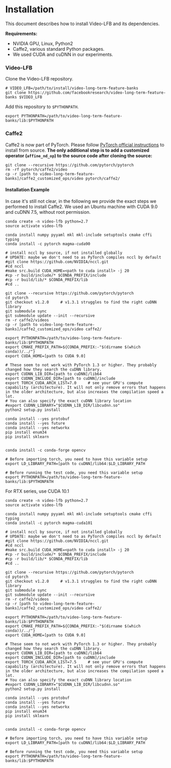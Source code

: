 # Installation

This document describes how to install Video-LFB and its dependencies.

**Requirements:**

- NVIDIA GPU, Linux, Python2
- Caffe2, various standard Python packages.
- We used CUDA and cuDNN in our experiments.

### Video-LFB
Clone the Video-LFB repository.
```
# VIDEO_LFB=/path/to/install/video-long-term-feature-banks
git clone https://github.com/facebookresearch/video-long-term-feature-banks $VIDEO_LFB
```

Add this repository to `$PYTHONPATH`.
```Shell
export PYTHONPATH=/path/to/video-long-term-feature-banks/lib:$PYTHONPATH
```

### Caffe2
Caffe2 is now part of PyTorch.
Please follow [PyTorch official instructions](https://github.com/pytorch/pytorch#from-source) to install from source.
**The only additional step is to add a customized operator (`affine_nd_op`) to the source code after cloning the source:**
```Shell
git clone --recursive https://github.com/pytorch/pytorch
rm -rf pytorch/caffe2/video
cp -r [path to video-long-term-feature-banks]/caffe2_customized_ops/video pytorch/caffe2/
```

#### Installation Example

In case it's still not clear,
in the following we provide the exact steps we performed to install Caffe2.
We used an Ubuntu machine with CUDA 9.0 and cuDNN 7.5,
without root permission.

```Shell
conda create -n video-lfb python=2.7
source activate video-lfb

conda install numpy pyyaml mkl mkl-include setuptools cmake cffi typing
conda install -c pytorch magma-cuda90

# install nccl by source, if not installed globally
# UPDATE: maybe we don't need to as PyTorch compiles nccl by default
#git clone https://github.com/NVIDIA/nccl.git
#cd nccl
#make src.build CUDA_HOME=<path to cuda install> -j 20
#cp -r build/include/* $CONDA_PREFIX/include
#cp -r build/lib/* $CONDA_PREFIX/lib
#cd ..

git clone --recursive https://github.com/pytorch/pytorch
cd pytorch
git checkout v1.2.0		# v1.3.1 struggles to find the right cuDNN library
git submodule sync
git submodule update --init --recursive
rm -r caffe2/videos
cp -r [path to video-long-term-feature-banks]/caffe2_customized_ops/video caffe2/

export PYTHONPATH=/path/to/video-long-term-feature-banks/lib:$PYTHONPATH
export CMAKE_PREFIX_PATH=${CONDA_PREFIX:-"$(dirname $(which conda))/../"}
export CUDA_HOME=[path to CUDA 9.0]

# These seem to not work with PyTorch 1.3 or higher. They probably changed how they search the cuDNN library.
export CUDNN_LIB_DIR=[path to cuDNN]/lib64
export CUDNN_INCLUDE_DIR=[path to cuDNN]/include
export TORCH_CUDA_ARCH_LIST=7.0		# see your GPU's compute capability (architecture). It will not only remove errors that happens in the older architecture, but also increases the compilation speed a lot.
# You can also specify the exact cuDNN library location
#export CUDNN_LIBRARY="$CUDNN_LIB_DIR/libcudnn.so"
python2 setup.py install

conda install --yes protobuf
conda install --yes future
conda install --yes networkx
pip install enum34
pip install sklearn


conda install -c conda-forge opencv

# Before importing torch, you need to have this variable setup
export LD_LIBRARY_PATH=[path to cuDNN]/lib64:$LD_LIBRARY_PATH

# Before running the test code, you need this variable setup
export PYTHONPATH=/path/to/video-long-term-feature-banks/lib:$PYTHONPATH
```

For RTX series, use CUDA 10.1


```Shell
conda create -n video-lfb python=2.7
source activate video-lfb

conda install numpy pyyaml mkl mkl-include setuptools cmake cffi typing
conda install -c pytorch magma-cuda101

# install nccl by source, if not installed globally
# UPDATE: maybe we don't need to as PyTorch compiles nccl by default
#git clone https://github.com/NVIDIA/nccl.git
#cd nccl
#make src.build CUDA_HOME=<path to cuda install> -j 20
#cp -r build/include/* $CONDA_PREFIX/include
#cp -r build/lib/* $CONDA_PREFIX/lib
#cd ..

git clone --recursive https://github.com/pytorch/pytorch
cd pytorch
git checkout v1.2.0		# v1.3.1 struggles to find the right cuDNN library
git submodule sync
git submodule update --init --recursive
rm -r caffe2/videos
cp -r [path to video-long-term-feature-banks]/caffe2_customized_ops/video caffe2/

export PYTHONPATH=/path/to/video-long-term-feature-banks/lib:$PYTHONPATH
export CMAKE_PREFIX_PATH=${CONDA_PREFIX:-"$(dirname $(which conda))/../"}
export CUDA_HOME=[path to CUDA 9.0]

# These seem to not work with PyTorch 1.3 or higher. They probably changed how they search the cuDNN library.
export CUDNN_LIB_DIR=[path to cuDNN]/lib64
export CUDNN_INCLUDE_DIR=[path to cuDNN]/include
export TORCH_CUDA_ARCH_LIST=7.5		# see your GPU's compute capability (architecture). It will not only remove errors that happens in the older architecture, but also increases the compilation speed a lot.
# You can also specify the exact cuDNN library location
#export CUDNN_LIBRARY="$CUDNN_LIB_DIR/libcudnn.so"
python2 setup.py install

conda install --yes protobuf
conda install --yes future
conda install --yes networkx
pip install enum34
pip install sklearn


conda install -c conda-forge opencv

# Before importing torch, you need to have this variable setup
export LD_LIBRARY_PATH=[path to cuDNN]/lib64:$LD_LIBRARY_PATH

# Before running the test code, you need this variable setup
export PYTHONPATH=/path/to/video-long-term-feature-banks/lib:$PYTHONPATH
```

